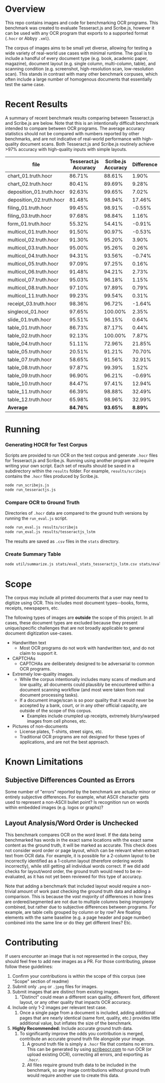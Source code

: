 # Overview
This repo contains images and code for benchmarking OCR programs.  This benchmark was created to evaluate Tesseract.js and Scribe.js, however it can be used with any OCR program that exports to a supported format (`.hocr` or Abbyy `.xml`).

The corpus of images aims to be small yet diverse, allowing for testing a wide variety of real-world use cases with minimal runtime.  The goal is to include a handful of every document type (e.g. book, academic paper, magazine), document layout (e.g. single column, multi-column, table), and scanning condition (e.g. screenshot, high-resolution scan, low-resolution scan).  This stands in contrast with many other benchmark corpuses, which often include a large number of homogenous documents that essentially test the same case.

# Recent Results
A summary of recent benchmark results comparing between Tesseract.js and Scribe.js are below.  Note that this is an intentionally difficult benchmark intended to compare between OCR programs.  The average accuracy statistics should not be compared with numbers reported by other benchmarks, and are not indicative of real-world performance with high-quality document scans.  Both Tesseract.js and Scribe.js routinely achieve >97% accuracy with high-quality inputs with simple layouts.

| file | Tesseract.js Accuracy | Scribe.js Accuracy | Difference |
| --- | --- | --- | --- |
| chart_01.truth.hocr | 86.71% | 88.61% | 1.90% |
| chart_02.truth.hocr | 80.41% | 89.69% | 9.28% |
| deposition_01.truth.hocr | 92.63% | 99.65% | 7.02% |
| deposition_02.truth.hocr | 81.48% | 98.94% | 17.46% |
| filing_01.truth.hocr | 99.45% | 98.91% | -0.55% |
| filing_03.truth.hocr | 97.68% | 98.84% | 1.16% |
| form_01.truth.hocr | 55.32% | 54.41% | -0.91% |
| multicol_01.truth.hocr | 91.50% | 90.97% | -0.53% |
| multicol_02.truth.hocr | 91.30% | 95.20% | 3.90% |
| multicol_03.truth.hocr | 95.00% | 95.26% | 0.26% |
| multicol_04.truth.hocr | 94.31% | 93.56% | -0.74% |
| multicol_05.truth.hocr | 97.09% | 97.25% | 0.16% |
| multicol_06.truth.hocr | 91.48% | 94.21% | 2.73% |
| multicol_07.truth.hocr | 95.03% | 96.18% | 1.15% |
| multicol_08.truth.hocr | 97.10% | 97.89% | 0.79% |
| multicol_11.truth.hocr | 99.23% | 99.54% | 0.31% |
| receipt_03.truth.hocr | 98.36% | 96.72% | -1.64% |
| singlecol_01.hocr | 97.65% | 100.00% | 2.35% |
| slide_01.truth.hocr | 95.51% | 96.15% | 0.64% |
| table_01.truth.hocr | 86.73% | 87.17% | 0.44% |
| table_02.truth.hocr | 92.13% | 100.00% | 7.87% |
| table_04.truth.hocr | 51.11% | 72.96% | 21.85% |
| table_05.truth.hocr | 20.51% | 91.21% | 70.70% |
| table_07.truth.hocr | 58.65% | 91.56% | 32.91% |
| table_08.truth.hocr | 97.87% | 99.39% | 1.52% |
| table_09.truth.hocr | 96.90% | 96.21% | -0.69% |
| table_10.truth.hocr | 84.47% | 97.41% | 12.94% |
| table_11.truth.hocr | 66.39% | 98.88% | 32.49% |
| table_12.truth.hocr | 65.98% | 98.96% | 32.99% |
| **Average** | **84.76%** | **93.65%** | **8.89%** |

# Running
### Generating HOCR for Test Corpus
Scripts are provided to run OCR on the test corpus and generate `.hocr` files for Tesseract.js and Scribe.js.  Running using another program will require writing your own script.  Each set of results should be saved in a subdirectory within the `results` folder.  For example, `results/scribejs` contains the `.hocr` files produced by Scribe.js.

```sh
node run_scribejs.js
node run_tesseractjs.js
```

### Compare OCR to Ground Truth
Directories of `.hocr` data are compared to the ground truth versions by running the `run_eval.js` script.

```sh
node run_eval.js results/scribejs
node run_eval.js results/tesseractjs_lstm
```
The results are saved as `.csv` files in the `stats` directory.

### Create Summary Table

```sh
node util/summarize.js stats/eval_stats_tesseractjs_lstm.csv stats/eval_stats_scribejs.csv
```

# Scope
The corpus may include all printed documents that a user may need to digitize using OCR.  This includes most document types--books, forms, receipts, newspapers, etc. 

The following types of images are **outside** the scope of this project.  In all cases, these document types are excluded because they present unique/specific challenges that are not broadly applicable to general document digitization use-cases. 
- Handwritten text
	- Most OCR programs do not work with handwritten text, and do not claim to support it.
- CAPTCHAs
	- CAPTCHAs are deliberately designed to be adversarial to common OCR programs.
- Extremely low-quality images.
	- While the corpus intentionally includes many scans of medium and low quality, all documents could plausibly be encountered within a document scanning workflow (and most were taken from real document processing tasks).
	- If a document image/scan is so poor quality that it would never be accepted by a bank, court, or in any other official capacity, are outside of the scope of this corpus. 
		- Examples include crumpled up receipts, extremely blurry/warped images from cell phones, etc. 
- Pictures of non-documents
	- License plates, T-shirts, street signs, etc.
	- Traditional OCR programs are not designed for these types of applications, and are not the best approach.

# Known Limitations
## Subjective Differences Counted as Errors
Some number of "errors" reported by the benchmark are actually minor or entirely subjective differences.  For example, what ASCII character gets used to represent a non-ASCII bullet point?  Is recognition run on words within embedded images (e.g. logos or graphs)? 

## Layout Analysis/Word Order is Unchecked
This benchmark compares OCR on the word level.  If the data being benchmarked has words in the exact same locations with the exact same content as the ground truth, it will be marked as accurate.  This check does not consider word order or page layout, which can be relevant when extract text from OCR data.  For example, it is possible for a 2-column layout to be incorrectly identified as a 1-column layout (therefore ordering words incorrectly), while still getting all individual words correct.  If we did add checks for layout/word order, the ground truth would need to be re-evaluated, as it has not yet been reviewed for this type of accuracy. 

Note that adding a benchmark that included layout would require a non-trivial amount of work past checking the ground truth data and adding a comparison.  This is because the *vast majority* of differences in how lines are ordered/segmented are not due to multiple columns being improperly combined, but rather due to subjective differences between programs.  For example, are table cells grouped by column or by row? Are floating elements with the same baseline (e.g. a page header and page number) combined into the same line or do they get different lines?  Etc.

# Contributing
If users encounter an image that is not represented in the corpus, they should feel free to add new images as a PR.  For those contributing, please follow these guidelines:

1. Confirm your contributions is within the scope of this corpus (see "Scope" section of readme)
2. Submit only `.png` or `.jpeg` files for images.
3. Submit images that are distinct from existing images.
	1. "Distinct" could mean a different scan quality, different font, different layout, or any other quality that impacts OCR accuracy.
4. Include only 1-2 images per relevant test case.
	1. Once a single page from a document is included, adding additional pages that are nearly identical (same font, quality, etc.) provides little additional value, but inflates the size of the benchmark.
5. **Highly Recommended:** Include accurate ground truth data.
	1. To significantly improve the odds you contribution is merged, contribute an accurate ground truth file alongside your image.
		1. A ground truth file is simply a `.hocr` file that contains no errors.  This can be generated by using [scribeocr.com](https://scribeocr.com/) to run OCR (or upload existing OCR), correcting all errors, and exporting as `.hocr`.
		2. All files require ground truth data to be included in the benchmark, so any image contributions without ground truth would require another use to create this data. 
